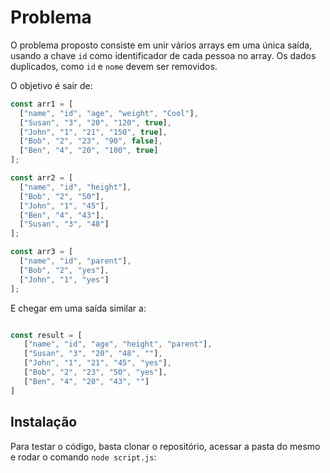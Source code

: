 # Problema

O problema proposto consiste em unir vários arrays em uma única saída, usando a chave `id` como identificador de cada pessoa no array.
Os dados duplicados, como `id` e `nome` devem ser removidos.

O objetivo é sair de:

```javascript
const arr1 = [
  ["name", "id", "age", "weight", "Cool"],
  ["Susan", "3", "20", "120", true],
  ["John", "1", "21", "150", true],
  ["Bob", "2", "23", "90", false],
  ["Ben", "4", "20", "100", true]
];

const arr2 = [
  ["name", "id", "height"],
  ["Bob", "2", "50"],
  ["John", "1", "45"],
  ["Ben", "4", "43"],
  ["Susan", "3", "48"]
];

const arr3 = [
  ["name", "id", "parent"],
  ["Bob", "2", "yes"],
  ["John", "1", "yes"]
];

```

E chegar em uma saída similar a:
 ```javascript

const result = [
	["name", "id", "age", "height", "parent"],
	["Susan", "3", "20", "48", ""],
	["John", "1", "21", "45", "yes"],
	["Bob", "2", "23", "50", "yes"],
	["Ben", "4", "20", "43", ""]
]

 ```

## Instalação 

Para testar o código, basta clonar o repositório, acessar a pasta do mesmo e rodar o comando `node script.js`: